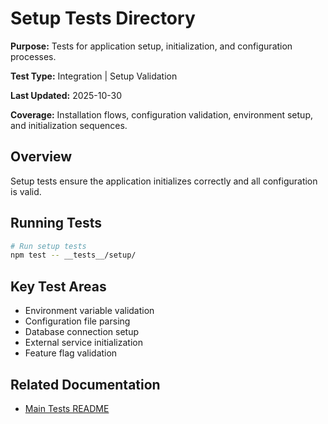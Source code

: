 # Setup Tests Directory

**Purpose:** Tests for application setup, initialization, and configuration processes.

**Test Type:** Integration | Setup Validation

**Last Updated:** 2025-10-30

**Coverage:** Installation flows, configuration validation, environment setup, and initialization sequences.

## Overview

Setup tests ensure the application initializes correctly and all configuration is valid.

## Running Tests

```bash
# Run setup tests
npm test -- __tests__/setup/
```

## Key Test Areas

- Environment variable validation
- Configuration file parsing
- Database connection setup
- External service initialization
- Feature flag validation

## Related Documentation

- [Main Tests README](/Users/jamesguy/Omniops/__tests__/README.md)
